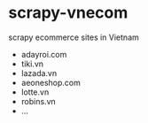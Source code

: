 # scrapy-vnecom

scrapy ecommerce sites in Vietnam

* adayroi.com
* tiki.vn
* lazada.vn
* aeoneshop.com
* lotte.vn
* robins.vn
* ...